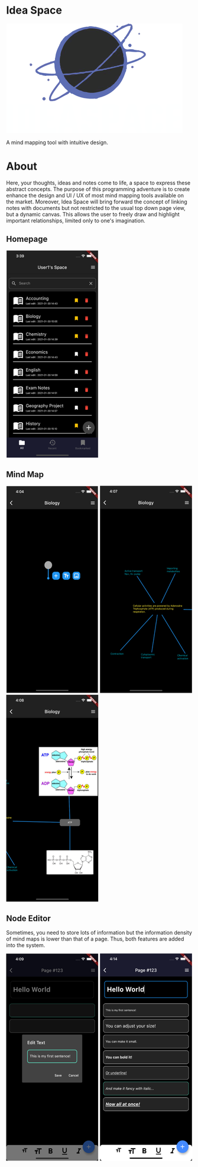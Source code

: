 # Idea Space
![Idea Space Logo](./assets/Ideaspacelogo.png)

A mind mapping tool with intuitive design.

# About
Here, your thoughts, ideas and notes come to life, a space to express these abstract concepts. The purpose of this programming adventure is to create enhance the design and UI / UX of most mind mapping tools available on the market. 
Moreover, Idea Space will bring forward the concept of linking notes with documents but not restricted to the usual top down page view, but a dynamic canvas. This allows the user to freely draw and highlight important relationships, limited only to one's imagination.

## Homepage
<img alt="Homepage Demo" src="./assets/Demo%20Images/Homepage.png" width=250 height=560> 

## Mind Map
<img alt="Mind Map Demo" src="./assets/Demo%20Images/EmptyMindMap.png" width=250 height=560> <img alt="Mind Map Demo" src="./assets/Demo%20Images/MindMapPart1.png" width=250 height=560> <img alt="Mind Map Demo" src="./assets/Demo%20Images/MindMapPart2.png" width=250 height=560>

## Node Editor
Sometimes, you need to store lots of information but the information density of mind maps is lower than that of a page. Thus, both features are added into the system.

<img alt="Mind Map Demo" src="./assets/Demo%20Images/EditTextBlock.png" width=250 height=560> <img alt="Mind Map Demo" src="./assets/Demo%20Images/NodeEditor.png" width=250 height=560>
